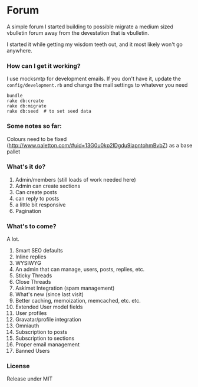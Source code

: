Forum
=====

A simple forum I started building to possible migrate a medium sized vbulletin forum away from the devestation that is vbulletin.

I started it while getting my wisdom teeth out, and it most likely won't go anywhere.


### How can I get it working?

I use mocksmtp for development emails. If you don't have it, update the `config/development.rb` and change the mail settings to whatever you need

    bundle
    rake db:create
    rake db:migrate
    rake db:seed  # to set seed data

### Some notes so far:

Colours need to be fixed (http://www.paletton.com/#uid=13G0u0kp2lDgdu9lapntohmBvbZ) as a base pallet

### What's it do?

1. Admin/members (still loads of work needed here)
1. Admin can create sections
1. Can create posts
1. can reply to posts
1. a little bit responsive
1. Pagination

### What's to come?

A lot.

1. Smart SEO defaults
1. Inline replies
1. WYSIWYG
1. An admin that can manage, users, posts, replies, etc.
1. Sticky Threads
1. Close Threads
1. Askimet Integration (spam management)
1. What's new (since last visit)
1. Better caching, memoization, memcached, etc. etc.
1. Extended User model fields
1. User profiles
1. Gravatar/profile integration
1. Omniauth
1. Subscription to posts
1. Subscription to sections
1. Proper email management
1. Banned Users

### License

Release under MIT
